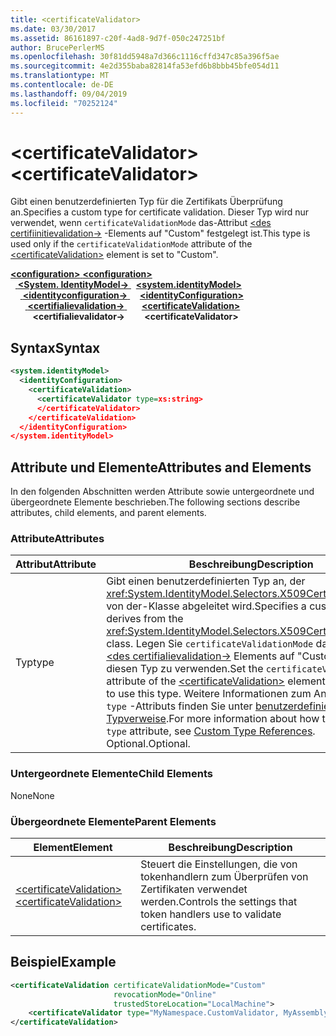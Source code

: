```yaml
---
title: <certificateValidator>
ms.date: 03/30/2017
ms.assetid: 86161897-c20f-4ad8-9d7f-050c247251bf
author: BrucePerlerMS
ms.openlocfilehash: 30f81dd5948a7d366c1116cffd347c85a396f5ae
ms.sourcegitcommit: 4e2d355baba82814fa53efd6b8bbb45bfe054d11
ms.translationtype: MT
ms.contentlocale: de-DE
ms.lasthandoff: 09/04/2019
ms.locfileid: "70252124"
---
```

# <a name="certificatevalidator"></a><span data-ttu-id="7dad4-101">\<certificateValidator></span><span class="sxs-lookup"><span data-stu-id="7dad4-101">\<certificateValidator></span></span>
<span data-ttu-id="7dad4-102">Gibt einen benutzerdefinierten Typ für die Zertifikats Überprüfung an.</span><span class="sxs-lookup"><span data-stu-id="7dad4-102">Specifies a custom type for certificate validation.</span></span> <span data-ttu-id="7dad4-103">Dieser Typ wird nur verwendet, wenn `certificateValidationMode` das-Attribut [ \<des certifiinitievalidation->](certificatevalidation.md) -Elements auf "Custom" festgelegt ist.</span><span class="sxs-lookup"><span data-stu-id="7dad4-103">This type is used only if the `certificateValidationMode` attribute of the [\<certificateValidation>](certificatevalidation.md) element is set to "Custom".</span></span>  
  
<span data-ttu-id="7dad4-104">[ **\<configuration>** ](../configuration-element.md)</span><span class="sxs-lookup"><span data-stu-id="7dad4-104">[**\<configuration>**](../configuration-element.md)</span></span>\
<span data-ttu-id="7dad4-105">&nbsp;&nbsp;[ **\<System. IdentityModel->** ](system-identitymodel.md)</span><span class="sxs-lookup"><span data-stu-id="7dad4-105">&nbsp;&nbsp;[**\<system.identityModel>**](system-identitymodel.md)</span></span>\
<span data-ttu-id="7dad4-106">&nbsp;&nbsp;&nbsp;&nbsp;[ **\<identityconfiguration->** ](identityconfiguration.md)</span><span class="sxs-lookup"><span data-stu-id="7dad4-106">&nbsp;&nbsp;&nbsp;&nbsp;[**\<identityConfiguration>**](identityconfiguration.md)</span></span>\
<span data-ttu-id="7dad4-107">&nbsp;&nbsp;&nbsp;&nbsp;&nbsp;&nbsp;[ **\<certifialievalidation->** ](certificatevalidation.md)</span><span class="sxs-lookup"><span data-stu-id="7dad4-107">&nbsp;&nbsp;&nbsp;&nbsp;&nbsp;&nbsp;[**\<certificateValidation>**](certificatevalidation.md)</span></span>\
<span data-ttu-id="7dad4-108">&nbsp;&nbsp;&nbsp;&nbsp;&nbsp;&nbsp;&nbsp;&nbsp; **\<certifialievalidator->**</span><span class="sxs-lookup"><span data-stu-id="7dad4-108">&nbsp;&nbsp;&nbsp;&nbsp;&nbsp;&nbsp;&nbsp;&nbsp;**\<certificateValidator>**</span></span>  
  
## <a name="syntax"></a><span data-ttu-id="7dad4-109">Syntax</span><span class="sxs-lookup"><span data-stu-id="7dad4-109">Syntax</span></span>  
  
```xml  
<system.identityModel>  
  <identityConfiguration>  
    <certificateValidation>  
      <certificateValidator type=xs:string>  
      </certificateValidator>  
    </certificateValidation>  
  </identityConfiguration>  
</system.identityModel>  
```  
  
## <a name="attributes-and-elements"></a><span data-ttu-id="7dad4-110">Attribute und Elemente</span><span class="sxs-lookup"><span data-stu-id="7dad4-110">Attributes and Elements</span></span>  
 <span data-ttu-id="7dad4-111">In den folgenden Abschnitten werden Attribute sowie untergeordnete und übergeordnete Elemente beschrieben.</span><span class="sxs-lookup"><span data-stu-id="7dad4-111">The following sections describe attributes, child elements, and parent elements.</span></span>  
  
### <a name="attributes"></a><span data-ttu-id="7dad4-112">Attribute</span><span class="sxs-lookup"><span data-stu-id="7dad4-112">Attributes</span></span>  
  
|<span data-ttu-id="7dad4-113">Attribut</span><span class="sxs-lookup"><span data-stu-id="7dad4-113">Attribute</span></span>|<span data-ttu-id="7dad4-114">Beschreibung</span><span class="sxs-lookup"><span data-stu-id="7dad4-114">Description</span></span>|  
|---------------|-----------------|  
|<span data-ttu-id="7dad4-115">Typ</span><span class="sxs-lookup"><span data-stu-id="7dad4-115">type</span></span>|<span data-ttu-id="7dad4-116">Gibt einen benutzerdefinierten Typ an, der <xref:System.IdentityModel.Selectors.X509CertificateValidator> von der-Klasse abgeleitet wird.</span><span class="sxs-lookup"><span data-stu-id="7dad4-116">Specifies a custom type that derives from the <xref:System.IdentityModel.Selectors.X509CertificateValidator> class.</span></span> <span data-ttu-id="7dad4-117">Legen Sie `certificateValidationMode` das-Attribut [ \<des certifialievalidation->](certificatevalidation.md) Elements auf "Custom" fest, um diesen Typ zu verwenden.</span><span class="sxs-lookup"><span data-stu-id="7dad4-117">Set the `certificateValidationMode` attribute of the [\<certificateValidation>](certificatevalidation.md) element to "Custom" to use this type.</span></span> <span data-ttu-id="7dad4-118">Weitere Informationen zum Angeben des `type` -Attributs finden Sie unter [benutzerdefinierte Typverweise](../windows-workflow-foundation/index.md).</span><span class="sxs-lookup"><span data-stu-id="7dad4-118">For more information about how to specify the `type` attribute, see [Custom Type References](../windows-workflow-foundation/index.md).</span></span> <span data-ttu-id="7dad4-119">Optional.</span><span class="sxs-lookup"><span data-stu-id="7dad4-119">Optional.</span></span>|  
  
### <a name="child-elements"></a><span data-ttu-id="7dad4-120">Untergeordnete Elemente</span><span class="sxs-lookup"><span data-stu-id="7dad4-120">Child Elements</span></span>  
 <span data-ttu-id="7dad4-121">None</span><span class="sxs-lookup"><span data-stu-id="7dad4-121">None</span></span>  
  
### <a name="parent-elements"></a><span data-ttu-id="7dad4-122">Übergeordnete Elemente</span><span class="sxs-lookup"><span data-stu-id="7dad4-122">Parent Elements</span></span>  
  
|<span data-ttu-id="7dad4-123">Element</span><span class="sxs-lookup"><span data-stu-id="7dad4-123">Element</span></span>|<span data-ttu-id="7dad4-124">Beschreibung</span><span class="sxs-lookup"><span data-stu-id="7dad4-124">Description</span></span>|  
|-------------|-----------------|  
|[<span data-ttu-id="7dad4-125">\<certificateValidation></span><span class="sxs-lookup"><span data-stu-id="7dad4-125">\<certificateValidation></span></span>](certificatevalidation.md)|<span data-ttu-id="7dad4-126">Steuert die Einstellungen, die von tokenhandlern zum Überprüfen von Zertifikaten verwendet werden.</span><span class="sxs-lookup"><span data-stu-id="7dad4-126">Controls the settings that token handlers use to validate certificates.</span></span>|  
  
## <a name="example"></a><span data-ttu-id="7dad4-127">Beispiel</span><span class="sxs-lookup"><span data-stu-id="7dad4-127">Example</span></span>  
  
```xml  
<certificateValidation certificateValidationMode="Custom"  
                       revocationMode="Online"  
                       trustedStoreLocation="LocalMachine">  
    <certificateValidator type="MyNamespace.CustomValidator, MyAssembly" />    
</certificateValidation>        
```

